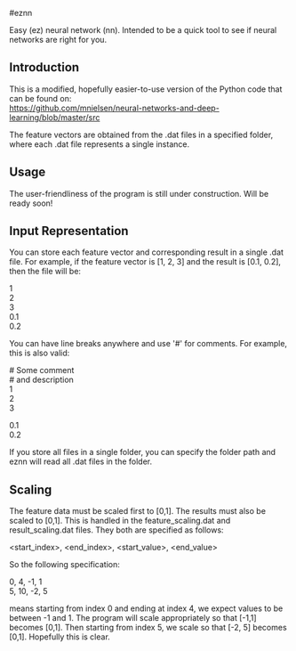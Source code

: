 #eznn

Easy (ez) neural network (nn). Intended to be a quick tool to see if neural networks are right for you.  

## Introduction

This is a modified, hopefully easier-to-use version of the Python code that 
can be found on:  
https://github.com/mnielsen/neural-networks-and-deep-learning/blob/master/src  

The feature vectors are obtained from the .dat files in a specified folder, 
where each .dat file represents a single instance.

## Usage

The user-friendliness of the program is still under construction. Will be ready 
soon!

## Input Representation

You can store each feature vector and corresponding result in a single 
.dat file. For example, if the feature vector is [1, 2, 3] and the result is 
[0.1, 0.2], then the file will be:  
  
1  
2  
3  
0.1  
0.2  
  
You can have line breaks anywhere and use '#' for comments. For example, this 
is also valid:  
  
\# Some comment  
\# and description  
1  
2  
3  
  
0.1  
0.2  
  
If you store all files in a single folder, you can specify the folder path and 
eznn will read all .dat files in the folder.  

## Scaling

The feature data must be scaled first to [0,1]. The results must also be scaled 
to [0,1]. This is handled in the feature_scaling.dat and result_scaling.dat 
files. They both are specified as follows:

\<start_index\>, \<end_index\>, \<start_value\>, \<end_value\>

So the following specification:  

0, 4, -1, 1  
5, 10, -2, 5  

means starting from index 0 and ending at index 4, we expect values to be 
between -1 and 1. 
The program will scale appropriately so that [-1,1] becomes [0,1]. 
Then starting from index 5, we scale so that [-2, 5] becomes [0,1]. 
Hopefully this is clear. 
